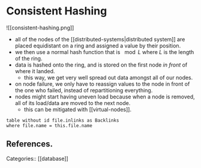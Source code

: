 # Consistent Hashing

![[consistent-hashing.png]]
- all of the nodes of the [[distributed-systems|distributed system]] are placed equidistant on a ring and assigned a value by their position.
- we then use a normal hash function that is $\mod L$ where $L$ is the length of the ring.
- data is hashed onto the ring, and is stored on the first node *in front* of where it landed.
	- this way, we get very well spread out data amongst all of our nodes.
- on node failure, we only have to reassign values to the node in front of the one who failed, instead of repartitioning everything.
 - nodes might start having uneven load because when a node is removed, all of its load/data are moved to the next node.
	 - this can be mitigated with [[virtual-nodes]].

```dataview
table without id file.inlinks as Backlinks
where file.name = this.file.name
```

## References.

Categories:: [[database]]
